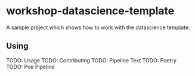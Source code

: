 # workshop-datascience-template

A sample project which shows how to work with the datascience template.

## Using

TODO: Usage
TODO: Contributing
TODO: Pipeline Text
TODO: Poetry
TODO: Poe Pipeline